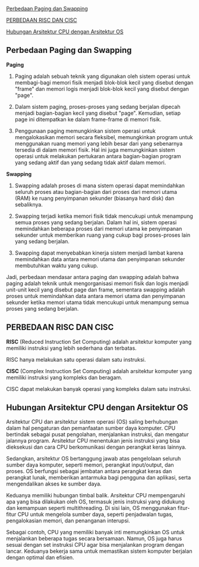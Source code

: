 [Perbedaan Paging dan Swapping](#perbedaan-paging-dan-swapping)

[PERBEDAAN RISC DAN CISC](#perbedaan-risc-dancisc)

[Hubungan Arsitektur CPU dengan Arsitektur OS](#hubungan-arsitektur-cpu-dengan-arsitektur-os)


## Perbedaan Paging dan Swapping

**Paging**

1. Paging adalah sebuah teknik yang digunakan oleh sistem operasi untuk membagi-bagi memori fisik menjadi blok-blok kecil yang disebut dengan "frame" dan memori logis menjadi blok-blok kecil yang disebut dengan "page".

2. Dalam sistem paging, proses-proses yang sedang berjalan dipecah menjadi bagian-bagian kecil yang disebut "page". Kemudian, setiap page ini ditempatkan ke dalam frame-frame di memori fisik.

3. Penggunaan paging memungkinkan sistem operasi untuk mengalokasikan memori secara fleksibel, memungkinkan program untuk menggunakan ruang memori yang lebih besar dari yang sebenarnya tersedia di dalam memori fisik. Hal ini juga memungkinkan sistem operasi untuk melakukan pertukaran antara bagian-bagian program yang sedang aktif dan yang sedang tidak aktif dalam memori.

**Swapping**

1. Swapping adalah proses di mana sistem operasi dapat memindahkan seluruh proses atau bagian-bagian dari proses dari memori utama (RAM) ke ruang penyimpanan sekunder (biasanya hard disk) dan sebaliknya.

2. Swapping terjadi ketika memori fisik tidak mencukupi untuk menampung semua proses yang sedang berjalan. Dalam hal ini, sistem operasi memindahkan beberapa proses dari memori utama ke penyimpanan sekunder untuk memberikan ruang yang cukup bagi proses-proses lain yang sedang berjalan.

3. Swapping dapat menyebabkan kinerja sistem menjadi lambat karena memindahkan data antara memori utama dan penyimpanan sekunder membutuhkan waktu yang cukup.

Jadi, perbedaan mendasar antara paging dan swapping adalah bahwa paging adalah teknik untuk mengorganisasi memori fisik dan logis menjadi unit-unit kecil yang disebut page dan frame, sementara swapping adalah proses untuk memindahkan data antara memori utama dan penyimpanan sekunder ketika memori utama tidak mencukupi untuk menampung semua proses yang sedang berjalan.

## PERBEDAAN RISC DAN CISC

**RISC** (Reduced Instruction Set Computing) adalah arsitektur komputer yang memiliki instruksi yang lebih sederhana dan terbatas.

RISC hanya melakukan satu operasi dalam satu instruksi.

**CISC** (Complex Instruction Set Computing) adalah arsitektur komputer yang memiliki instruksi yang kompleks dan beragam.

CISC dapat melakukan banyak operasi yang kompleks dalam satu instruksi.

## Hubungan Arsitektur CPU dengan Arsitektur OS

Arsitektur CPU dan arsitektur sistem operasi (OS) saling berhubungan dalam hal pengaturan dan pemanfaatan sumber daya komputer. CPU bertindak sebagai pusat pengolahan, menjalankan instruksi, dan mengatur jalannya program. Arsitektur CPU menentukan jenis instruksi yang bisa dieksekusi dan cara CPU berkomunikasi dengan perangkat keras lainnya.

Sedangkan, arsitektur OS bertanggung jawab atas pengelolaan seluruh sumber daya komputer, seperti memori, perangkat input/output, dan proses. OS berfungsi sebagai jembatan antara perangkat keras dan perangkat lunak, memberikan antarmuka bagi pengguna dan aplikasi, serta mengendalikan akses ke sumber daya.

Keduanya memiliki hubungan timbal balik. Arsitektur CPU mempengaruhi apa yang bisa dilakukan oleh OS, termasuk jenis instruksi yang didukung dan kemampuan seperti multithreading. Di sisi lain, OS menggunakan fitur-fitur CPU untuk mengelola sumber daya, seperti penjadwalan tugas, pengalokasian memori, dan penanganan interupsi.

Sebagai contoh, CPU yang memiliki banyak inti memungkinkan OS untuk menjalankan beberapa tugas secara bersamaan. Namun, OS juga harus sesuai dengan set instruksi CPU agar bisa menjalankan program dengan lancar. Keduanya bekerja sama untuk memastikan sistem komputer berjalan dengan optimal dan efisien.
